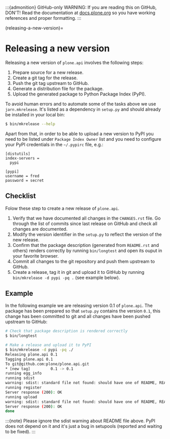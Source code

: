 :::{admonition} GitHub-only
WARNING: If you are reading this on GitHub, DON'T!
Read the documentation at [docs.plone.org](https://docs.plone.org/develop/plone.api/docs/contribute/release.html)
so you have working references and proper formatting.
:::

(releasing-a-new-version)=

# Releasing a new version

Releasing a new version of `plone.api` involves the following steps:

1. Prepare source for a new release.
2. Create a git tag for the release.
3. Push the git tag upstream to GitHub.
4. Generate a distribution file for the package.
5. Upload the generated package to Python Package Index (PyPI).

To avoid human errors and to automate some of the tasks above we use `jarn.mkrelease`.
It's listed as a dependency in `setup.py` and should already be installed in your local bin:

```bash
$ bin/mkrelease --help
```

Apart from that, in order to be able to upload a new version to PyPI you need to be listed under `Package Index Owner` list and you need to configure your PyPI credentials in the `~/.pypirc` file, e.g.:

```
[distutils]
index-servers =
  pypi

[pypi]
username = fred
password = secret
```

## Checklist

Folow these step to create a new release of `plone.api`.

1. Verify that we have documented all changes in the `CHANGES.rst` file.
   Go through the list of commits since last release on GitHub and check all changes are documented.
2. Modify the version identifier in the `setup.py` to reflect the version of the new release.
3. Confirm that the package description (generated from `README.rst` and others) renders correctly by running `bin/longtest` and open its ouput in your favorite browser.
4. Commit all changes to the git repository and push them upstream to GitHub.
5. Create a release, tag it in git and upload it to GitHub by running `bin/mkrelease -d pypi -pq .` (see example below).

## Example

In the following example we are releasing version 0.1 of `plone.api`.
The package has been prepared so that `setup.py` contains the version `0.1`,
this change has been committed to git and all changes have been pushed upstream to GitHub:

```bash
# Check that package description is rendered correctly
$ bin/longtest

# Make a release and upload it to PyPI
$ bin/mkrelease -d pypi -pq ./
Releasing plone.api 0.1
Tagging plone.api 0.1
To git@github.com:plone/plone.api.git
* [new tag]         0.1 -> 0.1
running egg_info
running sdist
warning: sdist: standard file not found: should have one of README, README.txt
running register
Server response (200): OK
running upload
warning: sdist: standard file not found: should have one of README, README.txt
Server response (200): OK
done
```

:::{note}
Please ignore the sdist warning about README file above.
PyPI does not depend on it and it's just a bug in setupools (reported and waiting to be fixed).
:::
